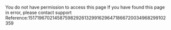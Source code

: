 You do not have permission to access this page If you have found this page in error, please contact support Reference:15171967021458759829261329916296471866720034968299102359